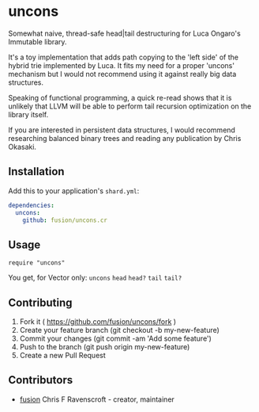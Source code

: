 # uncons

Somewhat naive, thread-safe head|tail destructuring for Luca Ongaro's Immutable library.

It's a toy implementation that adds path copying to the 'left side' of the hybrid trie 
implemented by Luca. It fits my need for a proper 'uncons' mechanism but I would 
not recommend using it against really big data structures.

Speaking of functional programming, a quick re-read shows that it is unlikely that 
LLVM will be able to perform tail recursion optimization on the library itself.

If you are interested in persistent data structures, I would recommend researching 
balanced binary trees and reading any publication by Chris Okasaki.

## Installation

Add this to your application's `shard.yml`:

```yaml
dependencies:
  uncons:
    github: fusion/uncons.cr
```


## Usage

```crystal
require "uncons"
```

You get, for Vector only: `uncons` `head` `head?` `tail` `tail?`

## Contributing

1. Fork it ( https://github.com/fusion/uncons/fork )
2. Create your feature branch (git checkout -b my-new-feature)
3. Commit your changes (git commit -am 'Add some feature')
4. Push to the branch (git push origin my-new-feature)
5. Create a new Pull Request

## Contributors

- [fusion](https://github.com/fusion) Chris F Ravenscroft - creator, maintainer
